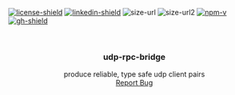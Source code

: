 [![license-shield]][license-url] [![linkedin-shield]][linkedin-url] ![size-url] ![size-url2] [![npm-v]][npm-url] [![gh-shield]][gh-url]

[license-shield]: https://img.shields.io/github/license/teaguestockwell/udp-rpc-bridge.svg
[license-url]: https://github.com/teaguestockwell/udp-rpc-bridge/blob/master/LICENSE
[linkedin-shield]: https://img.shields.io/badge/-LinkedIn-black.svg?logo=linkedin&colorB=555
[linkedin-url]: https://www.linkedin.com/in/teague-stockwell/
[size-url]: https://img.shields.io/bundlephobia/minzip/udp-rpc-bridge
[size-url2]: https://img.shields.io/bundlephobia/min/udp-rpc-bridge
[npm-v]: https://img.shields.io/npm/v/udp-rpc-bridge
[npm-url]: https://www.npmjs.com/package/udp-rpc-bridge
[gh-shield]: https://img.shields.io/badge/-GitHub-black.svg?logo=github&colorB=555
[gh-url]: https://github.com/teaguestockwell/udp-rpc-bridge

<!-- PROJECT LOGO -->
<br />
<p align="center">
  <a href="https://github.com/teaguestockwell/udp-rpc-bridge">
  </a>

  <h3 align="center">udp-rpc-bridge</h3>

  <p align="center">
    produce reliable, type safe udp client pairs
    <br />
    <a href="https://github.com/teaguestockwell/udp-rpc-bridge/issues">Report Bug</a>
  </p>
</p
